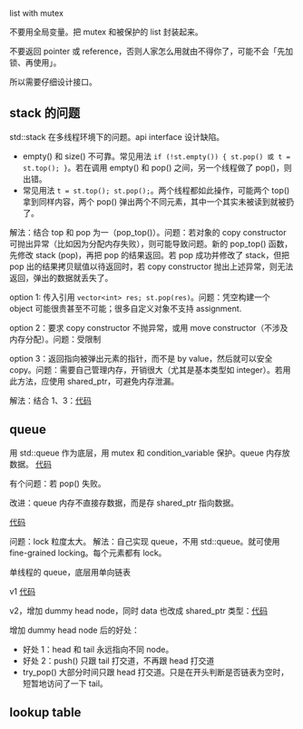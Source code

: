 
list with mutex

不要用全局变量。把 mutex 和被保护的 list 封装起来。

不要返回 pointer 或 reference，否则人家怎么用就由不得你了，可能不会「先加锁、再使用」。

所以需要仔细设计接口。

## stack 的问题

std::stack 在多线程环境下的问题。api interface 设计缺陷。

- empty() 和 size() 不可靠。常见用法 `if (!st.empty()) { st.pop() 或 t = st.top(); }`。若在调用 empty() 和 pop() 之间，另一个线程做了 pop()，则出错。
- 常见用法 `t = st.top(); st.pop();`。两个线程都如此操作，可能两个 top() 拿到同样内容，两个 pop() 弹出两个不同元素，其中一个其实未被读到就被扔了。

解法：结合 top 和 pop 为一（pop_top()）。问题：若对象的 copy constructor 可抛出异常（比如因为分配内存失败），则可能导致问题。新的 pop_top() 函数，先修改 stack (pop)，再把 pop 的结果返回。若 pop 成功并修改了 stack，但把 pop 出的结果拷贝赋值以待返回时，若 copy constructor 抛出上述异常，则无法返回，弹出的数据就丢失了。

option 1: 传入引用 `vector<int> res; st.pop(res)`。问题：凭空构建一个 object 可能很贵甚至不可能；很多自定义对象不支持 assignment.

option 2：要求 copy constructor 不抛异常，或用 move constructor（不涉及内存分配）。问题：受限制

option 3：返回指向被弹出元素的指针，而不是 by value，然后就可以安全 copy。问题：需要自己管理内存，开销很大（尤其是基本类型如 integer）。若用此方法，应使用 shared_ptr，可避免内存泄漏。

解法：结合 1、3：[代码](code/thread-safe-stack.cpp)

## queue

用 std::queue 作为底层，用 mutex 和 condition_variable 保护。queue 内存放数据。
[代码](code/thread-safe-queue.cpp)

有个问题：若 pop() 失败。

改进：queue 内存不直接存数据，而是存 shared_ptr 指向数据。

[代码](code/thread-safe-queue-ptr.cpp)

问题：lock 粒度太大。
解法：自己实现 queue，不用 std::queue。就可使用 fine-grained locking。每个元素都有 lock。

单线程的 queue，底层用单向链表

v1 [代码](code/queue-impl-v1.cpp)

v2，增加 dummy head node，同时 data 也改成 shared_ptr 类型：[代码](code/queue-impl-v2.cpp) 

增加 dummy head node 后的好处：
- 好处 1：head 和 tail 永远指向不同 node。
- 好处 2：push() 只跟 tail 打交道，不再跟 head 打交道
- try_pop() 大部分时间只跟 head 打交道。只是在开头判断是否链表为空时，短暂地访问了一下 tail。


## lookup table






